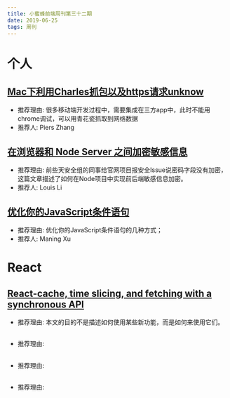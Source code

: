 ```yaml
---
title: 小蜜蜂前端周刊第三十二期
date: 2019-06-25
tags: 周刊
---
```


# 个人

## [Mac下利用Charles抓包以及https请求unknow](https://www.jianshu.com/p/2d83dbc13057)

- 推荐理由: 很多移动端开发过程中，需要集成在三方app中，此时不能用chrome调试，可以用青花瓷抓取到网络数据
- 推荐人: Piers Zhang

## [在浏览器和 Node Server 之间加密敏感信息](https://lichangwei.github.io/2019/06/18/crypto-password-between-browser-and-node-server/)

- 推荐理由: 前些天安全组的同事给官网项目报安全Issue说密码字段没有加密，这篇文章描述了如何在Node项目中实现前后端敏感信息加密。
- 推荐人: Louis Li

## [优化你的JavaScript条件语句](https://www.jianshu.com/p/a1ec63a9603e)

- 推荐理由: 优化你的JavaScript条件语句的几种方式；
- 推荐人: Maning Xu

# React

## [React-cache, time slicing, and fetching with a synchronous API](https://medium.com/free-code-camp/react-cache-time-slicing-and-fetching-with-a-synchronous-api-2a57dc9c2e6d)

- 推荐理由: 本文的目的不是描述如何使用某些新功能，而是如何来使用它们。

##

- 推荐理由:
##

- 推荐理由:
##

- 推荐理由:
